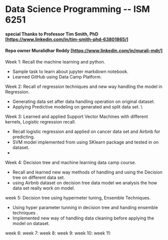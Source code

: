 # Data Science Programming -- ISM 6251
#### special Thanks to Professor  Tim Smith, PhD [https://www.linkedin.com/in/tim-smith-phd-63801865/]

#### Repo owner Muralidhar Reddy [https://www.linkedin.com/in/murali-mdr/]


Week 1: Recall the machine learning and python.
- Sample task to learn about jupyter markdown notebook.
- Learned GitHub using Data Camp Platform. 

Week 2: Recall of regression techniques and new way handling the model in Regression.
- Generating data set after data handling operation on original dataset.
- Applying Predictive modeling on generated and split data set. \

Week 3: Learned and applied Support Vector Machines with different kernels, Logistic regression recall.
- Recall logistic regression and applied on cancer data set and Airbnb for predicting.
- SVM model implemented from using SKlearn package and tested in on dataset.
- 
Week 4: Decision tree and machine learning data camp course.
- Recall and learned new way methods of handling and using the Decision tree on different data set.
- using Airbnb dataset on decision tree data model we analysis the how data set really work on model.

week 5: Decision tree using hypermeter tuning, Ensemble Techniques.
- Using hyper parameter tunning in decision tree and handing ensemble techniques .
- Implemented new way of handling data cleaning before applying the model on dataset.

week 6:
week 7:
week 8:
week 9:
week 10:
week 11:



